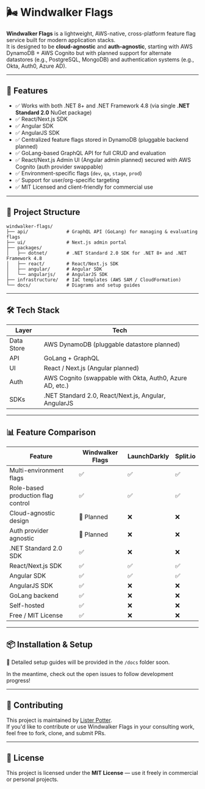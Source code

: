 # 🌬️ Windwalker Flags

**Windwalker Flags** is a lightweight, AWS-native, cross-platform feature flag service built for modern application stacks.  
It is designed to be **cloud-agnostic** and **auth-agnostic**, starting with AWS DynamoDB + AWS Cognito but with planned support for alternate datastores (e.g., PostgreSQL, MongoDB) and authentication systems (e.g., Okta, Auth0, Azure AD).

---

## 🚀 Features

- ✅ Works with both .NET 8+ and .NET Framework 4.8 (via single **.NET Standard 2.0** NuGet package)
- ✅ React/Next.js SDK
- ✅ Angular SDK
- ✅ AngularJS SDK
- ✅ Centralized feature flags stored in DynamoDB (pluggable backend planned)
- ✅ GoLang-based GraphQL API for full CRUD and evaluation
- ✅ React/Next.js Admin UI (Angular admin planned) secured with AWS Cognito (auth provider swappable)
- ✅ Environment-specific flags (`dev`, `qa`, `stage`, `prod`)
- ✅ Support for user/org-specific targeting
- ✅ MIT Licensed and client-friendly for commercial use

---

## 🧱 Project Structure

```text
windwalker-flags/
├── api/              # GraphQL API (GoLang) for managing & evaluating flags
├── ui/               # Next.js admin portal
├── packages/
│   ├── dotnet/       # .NET Standard 2.0 SDK for .NET 8+ and .NET Framework 4.8
│   ├── react/        # React/Next.js SDK
│   ├── angular/      # Angular SDK
│   └── angularjs/    # AngularJS SDK
├── infrastructure/   # IaC templates (AWS SAM / CloudFormation)
└── docs/             # Diagrams and setup guides
```

---

## 🛠 Tech Stack

| Layer        | Tech                                                   |
|--------------|--------------------------------------------------------|
| Data Store   | AWS DynamoDB (pluggable datastore planned)              |
| API          | GoLang + GraphQL                                        |
| UI           | React / Next.js (Angular planned)                       |
| Auth         | AWS Cognito (swappable with Okta, Auth0, Azure AD, etc.)|
| SDKs         | .NET Standard 2.0, React/Next.js, Angular, AngularJS    |

---

## 📊 Feature Comparison

| Feature                                | Windwalker Flags | LaunchDarkly | Split.io |
|----------------------------------------|------------------|--------------|----------|
| Multi-environment flags                | ✅               | ✅           | ✅       |
| Role-based production flag control     | ✅               | ✅           | ✅       |
| Cloud-agnostic design                  | 🔄 Planned       | ❌           | ❌       |
| Auth provider agnostic                 | 🔄 Planned       | ❌           | ❌       |
| .NET Standard 2.0 SDK                  | ✅               | ❌           | ❌       |
| React/Next.js SDK                      | ✅               | ✅           | ✅       |
| Angular SDK                            | ✅               | ✅           | ✅       |
| AngularJS SDK                          | ✅               | ❌           | ❌       |
| GoLang backend                         | ✅               | ❌           | ❌       |
| Self-hosted                            | ✅               | ❌           | ❌       |
| Free / MIT License                     | ✅               | ❌           | ❌       |

---

## 📦 Installation & Setup

🧪 Detailed setup guides will be provided in the `/docs` folder soon.

In the meantime, check out the open issues to follow development progress!

---

## 🤝 Contributing

This project is maintained by [Lister Potter](https://github.com/lister-potter).  
If you'd like to contribute or use Windwalker Flags in your consulting work, feel free to fork, clone, and submit PRs.

---

## 📄 License

This project is licensed under the **MIT License** — use it freely in commercial or personal projects.
